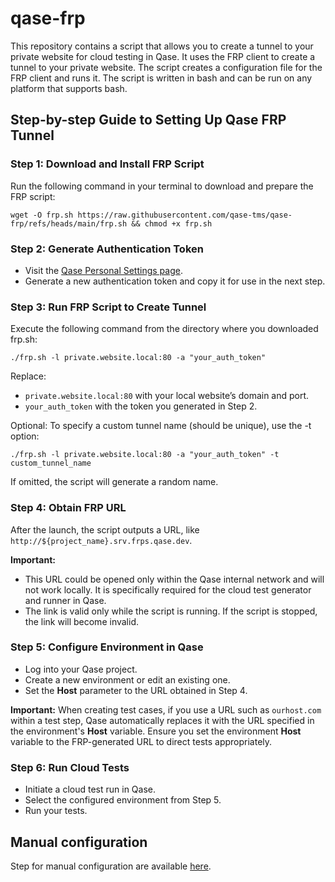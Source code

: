 # qase-frp
This repository contains a script that allows you to create a tunnel to your private website for cloud testing in Qase. It uses the FRP client to create a tunnel to your private website. The script creates a configuration file for the FRP client and runs it. The script is written in bash and can be run on any platform that supports bash.

## Step-by-step Guide to Setting Up Qase FRP Tunnel

### Step 1: Download and Install FRP Script

Run the following command in your terminal to download and prepare the FRP script:

```shell
wget -O frp.sh https://raw.githubusercontent.com/qase-tms/qase-frp/refs/heads/main/frp.sh && chmod +x frp.sh
```
### Step 2: Generate Authentication Token

- Visit the [Qase Personal Settings page](https://app.qase.io/user/api/token).
-	Generate a new authentication token and copy it for use in the next step.

### Step 3: Run FRP Script to Create Tunnel

Execute the following command from the directory where you downloaded frp.sh:

```shell
./frp.sh -l private.website.local:80 -a "your_auth_token"
```

Replace:
- `private.website.local:80` with your local website’s domain and port.
- `your_auth_token` with the token you generated in Step 2.

Optional:
To specify a custom tunnel name (should be unique), use the -t option:

```shell
./frp.sh -l private.website.local:80 -a "your_auth_token" -t custom_tunnel_name
```

If omitted, the script will generate a random name.

### Step 4: Obtain FRP URL

After the launch, the script outputs a URL, like `http://${project_name}.srv.frps.qase.dev`. 

**Important:**
- This URL could be opened only within the Qase internal network and will 
not work locally. It is specifically required for the cloud test generator and runner in Qase.
- The link is valid only while the script is running. If the script is stopped, the link will become invalid.

### Step 5: Configure Environment in Qase

-	Log into your Qase project.
-	Create a new environment or edit an existing one.
-	Set the **Host** parameter to the URL obtained in Step 4.

**Important:**
When creating test cases, if you use a URL such as `ourhost.com` within a test step, Qase automatically replaces it 
with the URL specified in the environment's **Host** variable. Ensure you set the environment **Host** variable to 
the FRP-generated URL to direct tests appropriately.

### Step 6: Run Cloud Tests

-	Initiate a cloud test run in Qase.
-	Select the configured environment from Step 5.
-	Run your tests.

## Manual configuration

Step for manual configuration are available [here](doc/manual.md).